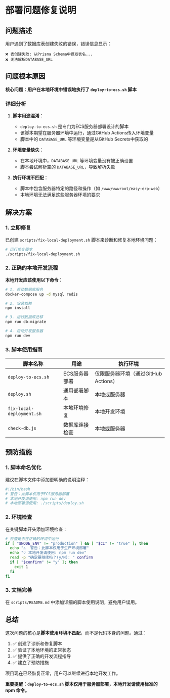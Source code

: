 # 部署问题修复说明

## 问题描述

用户遇到了数据库表创建失败的错误，错误信息显示：
```
❌ 表创建失败: 从Prisma Schema中提取表名...
❌ 无法解析DATABASE_URL
```

## 问题根本原因

**核心问题：用户在本地环境中错误地执行了 `deploy-to-ecs.sh` 脚本**

### 详细分析

1. **脚本用途混淆**：
   - `deploy-to-ecs.sh` 是专门为ECS服务器部署设计的脚本
   - 该脚本期望在服务器环境中运行，通过GitHub Actions传入环境变量
   - 脚本中的 `DATABASE_URL` 等环境变量是从GitHub Secrets中获取的

2. **环境变量缺失**：
   - 在本地环境中，`DATABASE_URL` 等环境变量没有被正确设置
   - 脚本尝试解析空的 `DATABASE_URL`，导致解析失败

3. **执行环境不匹配**：
   - 脚本中包含服务器特定的路径和操作（如 `/www/wwwroot/easy-erp-web`）
   - 本地环境无法满足这些服务器环境的要求

## 解决方案

### 1. 立即修复

已创建 `scripts/fix-local-deployment.sh` 脚本来诊断和修复本地环境问题：

```bash
# 运行修复脚本
./scripts/fix-local-deployment.sh
```

### 2. 正确的本地开发流程

**本地开发应该使用以下命令：**

```bash
# 1. 启动数据库服务
docker-compose up -d mysql redis

# 2. 安装依赖
npm install

# 3. 运行数据库迁移
npm run db:migrate

# 4. 启动开发服务器
npm run dev
```

### 3. 脚本使用指南

| 脚本名称 | 用途 | 执行环境 |
|---------|------|----------|
| `deploy-to-ecs.sh` | ECS服务器部署 | 仅限服务器环境（通过GitHub Actions） |
| `deploy.sh` | 通用部署脚本 | 本地或服务器 |
| `fix-local-deployment.sh` | 本地环境修复 | 本地开发环境 |
| `check-db.js` | 数据库连接检查 | 本地或服务器 |

## 预防措施

### 1. 脚本命名优化

建议在脚本文件中添加更明确的说明注释：

```bash
#!/bin/bash
# 警告：此脚本仅用于ECS服务器部署
# 本地开发请使用: npm run dev
# 本地部署请使用: ./scripts/deploy.sh
```

### 2. 环境检查

在关键脚本开头添加环境检查：

```bash
# 检查是否在正确的环境中运行
if [ "$NODE_ENV" != "production" ] && [ "$CI" != "true" ]; then
  echo "⚠️  警告：此脚本仅用于生产环境部署"
  echo "💡 本地开发请使用: npm run dev"
  read -p "确定要继续吗？(y/N): " confirm
  if [ "$confirm" != "y" ]; then
    exit 1
  fi
fi
```

### 3. 文档完善

在 `scripts/README.md` 中添加详细的脚本使用说明，避免用户误用。

## 总结

这次问题的核心是**脚本使用环境不匹配**，而不是代码本身的问题。通过：

1. ✅ 创建了诊断和修复脚本
2. ✅ 验证了本地环境的正常状态
3. ✅ 提供了正确的开发流程指导
4. ✅ 建立了预防措施

项目现在已经恢复正常，用户可以继续进行本地开发工作。

**重要提醒：`deploy-to-ecs.sh` 脚本仅用于服务器部署，本地开发请使用标准的 npm 命令。**